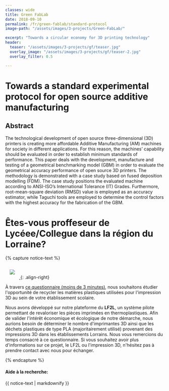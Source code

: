 ```yaml
---
classes: wide
title: Green FabLab
date: 2018-09-10
permalink: /fr/green-fablab/standard-protocol
image-path: "/assets/images/3-projects/Green-FabLab/"

excerpt: "Towards a circular economy for 3D printing technology"
header:
  teaser: "/assets/images/3-projects/gf/teaser.jpg"
  overlay_image: "/assets/images/3-projects/gf/teaser-2.jpg"
  overlay_filter: 0.5

---
```


# Towards a standard experimental protocol for open source additive manufacturing

## Abstract
The technological development of open source three-dimensional (3D) printers is creating more affordable Additive Manufacturing (AM) machines for society in different applications. For this reason, the machines’ capability should be evaluated in order to establish minimum standards of performance. This paper deals with the development, manufacture and testing of a geometrical benchmarking model (GBM) in order to evaluate the geometrical accuracy performance of open source 3D printers. The methodology is demonstrated with a case study based on fused deposition modelling (FDM). The case study positions the evaluated machine according to ANSI-ISO’s International Tolerance (IT) Grades. Furthermore, root-mean-square deviation (RMSD) value is employed as an accuracy estimator, while Taguchi tools are employed to determine the control factors with the highest accuracy for the fabrication of the GBM.

# Êtes-vous proffeseur de Lycéee/Collegue dans la région du Lorraine?

{% capture notice-text %}

[<img src="{{ site.baseurl|append:page.image-path|append:'encuesta.png'}}" style="margin: 1em;">
](https://goo.gl/forms/2KESgsDo11gtwXAC2)
{: .align-right}

À travers [ce questionnaire (moins de 3 minutes)](https://goo.gl/forms/2KESgsDo11gtwXAC2), nous souhaitons étudier l'opportunité de recycler les matières plastiques utilisées pour l'impression 3D au sein de votre établissement scolaire.

Nous avons développé sur notre plateforme du **LF2L**, un système pilote permettant de revaloriser les pièces imprimées en thermoplastiques.
Afin de valider l'intérêt économique et écologique de notre démarche, nous aurions besoin de déterminer le nombre d'imprimantes 3D ainsi que les déchets plastiques de type PLA (majoritairement utilisé) provenant des impressions 3D dans les établissements Lorrains. 
Nous vous remercions du temps consacré à ce questionnaire. Si vous souhaitez avoir plus d'informations sur ce projet, le LF2L ou l'impression 3D, n'hésitez pas à prendre contact avec nous pour échanger. 

{% endcapture %}

<div class="notice--info">
  <h4>Aide à la recherche:</h4>

  {{ notice-text | markdownify }}
</div>



